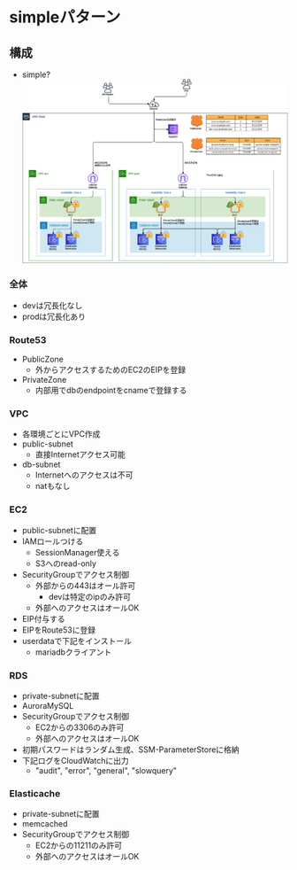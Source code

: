 # simpleパターン

## 構成
- simple?
![構成図](simple.png)

### 全体
- devは冗長化なし
- prodは冗長化あり

### Route53
- PublicZone
  - 外からアクセスするためのEC2のEIPを登録
- PrivateZone
  - 内部用でdbのendpointをcnameで登録する

### VPC
- 各環境ごとにVPC作成
- public-subnet
  - 直接Internetアクセス可能
- db-subnet
  - Internetへのアクセスは不可
  - natもなし

### EC2
- public-subnetに配置
- IAMロールつける
  - SessionManager使える
  - S3へのread-only
- SecurityGroupでアクセス制御
  - 外部からの443はオール許可
    - devは特定のipのみ許可
  - 外部へのアクセスはオールOK
- EIP付与する
- EIPをRoute53に登録
- userdataで下記をインストール
  - mariadbクライアント

### RDS
- private-subnetに配置
- AuroraMySQL
- SecurityGroupでアクセス制御
  - EC2からの3306のみ許可
  - 外部へのアクセスはオールOK
- 初期パスワードはランダム生成、SSM-ParameterStoreに格納
- 下記ログをCloudWatchに出力
  - "audit", "error", "general", "slowquery"

### Elasticache
- private-subnetに配置
- memcached
- SecurityGroupでアクセス制御
  - EC2からの11211のみ許可
  - 外部へのアクセスはオールOK
